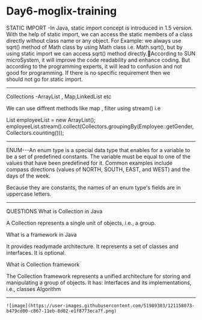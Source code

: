 # Day6-moglix-training

STATIC IMPORT -In Java, static import concept is introduced in 1.5 version. With the help of static import, we can access the static members of a class directly without class name or any object. For Example: we always use sqrt() method of Math class by using Math class i.e. Math.sqrt(), but by using static import we can access sqrt() method directly.According to SUN microSystem, it will improve the code readability and enhance coding. But according to the programming experts, it will lead to confusion and not good for programming. If there is no specific requirement then we should not go for static import.
________________________________________________________

Collections -ArrayList , Map,LinkedList etc 

We can use diffrent methods like map , filter using stream() i.e 

List<Employee> employeeList = new ArrayList<Employee>();
				employeeList.stream().collect(Collectors.groupingBy(Employee::getGender, Collectors.counting()));
___________________________________________________________________________________
  
ENUM---An enum type is a special data type that enables for a variable to be a set of predefined constants. The variable must be equal to one of the values that have been predefined for it. Common examples include compass directions (values of NORTH, SOUTH, EAST, and WEST) and the days of the week.

Because they are constants, the names of an enum type's fields are in uppercase letters.

______________________________________________________
QUESTIONS
What is Collection in Java

A Collection represents a single unit of objects, i.e., a group.
	
What is a framework in Java

It provides readymade architecture.
It represents a set of classes and interfaces.
It is optional.

What is Collection framework

The Collection framework represents a unified architecture for storing and manipulating a group of objects. It has:
Interfaces and its implementations, i.e., classes
Algorithm
	
___________________________________________________________________________
	
	![image](https://user-images.githubusercontent.com/51989303/121158073-b479cd00-c867-11eb-8d02-e1f8773eca7f.png)


